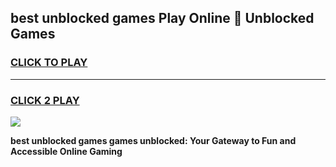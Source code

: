 
## best unblocked games Play Online 👋 Unblocked Games
<h3>
<a href="https://premium.freeplayer.one?title=best_unblocked_games&ref=19F">CLICK TO PLAY</a></h3>
<hr>

<h3>
<a href="https://premium.freeplayer.one?title=best_unblocked_games&ref=19F">CLICK 2 PLAY</a>
  
</h3>

<a href="https://premium.freeplayer.one?title=best_unblocked_games&ref=19F"><img src="https://clearcache.store/games.png"></a>


**best unblocked games games unblocked: Your Gateway to Fun and Accessible Online Gaming**
